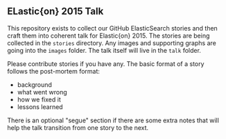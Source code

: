 ## ELastic{on} 2015 Talk

This repository exists to collect our GitHub ElasticSearch stories and then
craft them into coherent talk for Elastic{on} 2015. The stories are being
collected in the `stories` directory. Any images and supporting graphs are going
into the `images` folder. The talk itself will live in the `talk` folder.

Please contribute stories if you have any. The basic format of a story follows
the post-mortem format:

* background
* what went wrong
* how we fixed it
* lessons learned

There is an optional "segue" section if there are some extra notes that will
help the talk transition from one story to the next.

